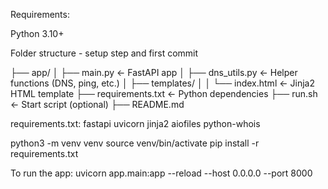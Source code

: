 Requirements:

Python 3.10+

Folder structure - setup step and first commit

├── app/
│   ├── main.py                ← FastAPI app
│   ├── dns_utils.py           ← Helper functions (DNS, ping, etc.)
│   ├── templates/
│   │   └── index.html         ← Jinja2 HTML template
├── requirements.txt           ← Python dependencies
├── run.sh                     ← Start script (optional)
├── README.md


requirements.txt:
fastapi
uvicorn
jinja2
aiofiles
python-whois


python3 -m venv venv
source venv/bin/activate
pip install -r requirements.txt

To run the app:
uvicorn app.main:app --reload --host 0.0.0.0 --port 8000
